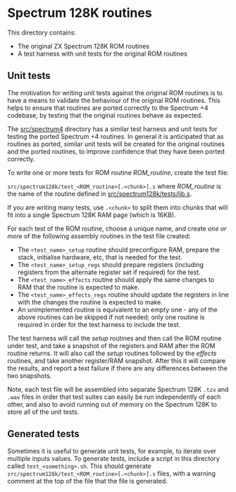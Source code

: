 # Spectrum 128K routines

This directory contains:

  * The original ZX Spectrum 128K ROM routines
  * A test harness with unit tests for the original ROM routines

## Unit tests

The motivation for writing unit tests against the original ROM routines is to
have a means to validate the behaviour of the original ROM routines. This helps
to ensure that routines are ported correctly to the Spectrum +4 codebase, by
testing that the original routines behave as expected.

The [src/spectrum4](../spectrum4) directory has a similar test harness and unit
tests for testing the ported Spectrum +4 routines. In general it is anticipated
that as routines as ported, similar unit tests will be created for the original
routines and the ported routines, to improve confidence that they have been
ported correctly.

To write one or more tests for ROM routine _ROM_routine_, create the test file:

`src/spectrum128k/test_<ROM_routine>[.<chunk>].s` where _ROM_routine_ is the
name of the routine defined in
[src/spectrum128k/tests/lib.s](../spectrum128k/tests/lib.s).

If you are writing many tests, use `.<chunk>` to split them into chunks that
will fit into a single Spectrum 128K RAM page (which is 16KB).

For each test of the ROM routine, choose a unique name, and create _one or
more_ of the following assembly routines in the test file created:

  * The `<test_name>_setup` routine should preconfigure RAM, prepare the stack,
  initialise hardware, etc, that is needed for the test.
  * The `<test_name>_setup_regs` should prepare registers (including registers
  from the alternate register set if required) for the test.
  * The `<test_name>_effects` routine should apply the same changes to RAM that
  the routine is expected to make.
  * The `<test_name>_effects_regs` routine should update the registers in line
  with the changes the routine is expected to make.
  * An unimplemented routine is equivalent to an empty one - any of the above
  routines can be skipped if not needed; only one routine is required in order
  for the test harness to include the test.

The test harness will call the _setup_ routines and then call the ROM routine
under test, and take a snapshot of the registers and RAM after the ROM routine
returns. It will also call the _setup_ routines followed by the _effects_
routines, and take another register/RAM snapshot. After this it will compare
the results, and report a test failure if there are any differences between the
two snapshots.

Note, each test file will be assembled into separate Spectrum 128K `.tzx` and
`.wav` files in order that test suites can easily be run independently of each
other, and also to avoid running out of memory on the Spectrum 128K to store
all of the unit tests.

## Generated tests

Sometimes it is useful to generate unit tests, for example, to iterate over
multiple inputs values. To generate tests, include a script in this directory
called `test_<something>.sh`. This should generate
`src/spectrum128k/test_<ROM_routine>[.<chunk>].s` files, with a warning comment
at the top of the file that the file is generated.
